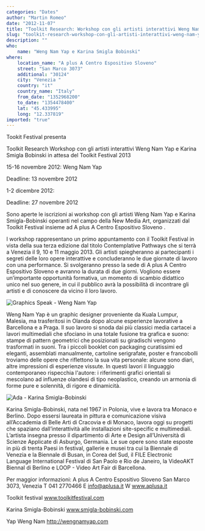 ```yaml
---
categories: "Dates"
author: "Martin Romeo"
date: "2012-11-07"
title: "Toolkit Research: Workshop con gli artisti interattivi Weng Nam Yap e Karina Smigla Bobinski in attesa del Toolkit Festival 2013"
slug: "toolkit-research-workshop-con-gli-artisti-interattivi-weng-nam-yap-e-karina-smigla-bobinski-in-"
description: ""
who: 
    name: "Weng Nam Yap e Karina Smigla Bobinski"
where: 
    location_name: "A plus A Centro Espositivo Sloveno"
    street: "San Marco 3073"
    additional: "30124"
    city: "Venezia "
    country: "it"
    country_name: "Italy"
    from_date: "1352968200"
    to_date: "1354478400"
    lat: "45.433995"
    long: "12.337819"
imported: "true"
---
```



Tookit Festival presenta

Toolkit Research
Workshop con gli artisti interattivi Weng Nam Yap e Karina Smigla Bobinski
in attesa del Toolkit Festival 2013

  
15-16 novembre 2012: Weng Nam Yap

Deadline: 13 novembre 2012

 
1-2 dicembre 2012: 

Deadline: 27 novembre 2012


Sono aperte le iscrizioni ai workshop con gli artisti Weng Nam Yap e Karina Smigla-Bobinski operanti nel campo della New Media Art, organizzati dal Toolkit Festival insieme ad A plus A Centro Espositivo Sloveno .

 
I workshop rappresentano un primo appuntamento con il Toolkit Festival in vista della sua terza edizione dal titolo Contemplative Pathways che si terrà a Venezia il 9, 10 e 11 maggio 2013. Gli artisti spiegheranno ai partecipanti i segreti delle loro opere interattive e concluderanno le due giornate di lavoro con una performance. Si svolgeranno presso la sede di A plus A Centro Espositivo Sloveno e avranno la durata di due giorni. Vogliono essere un’importante opportunità formativa, un momento di scambio didattico unico nel suo genere, in cui il pubblico avrà la possibilità di incontrare gli artisti e di conoscere da vicino il loro lavoro.

![Graphics Speak - Weng Nam Yap](Cartolina%20Weng%20_r.jpg) 

Weng Nam Yap è un graphic designer proveniente da Kuala Lumpur, Malesia, ma trasferitosi in Olanda dopo alcune esperienze lavorative a Barcellona e a Praga. Il suo lavoro si snoda dai più classici media cartacei a lavori multimediali che sfociano in una totale fusione tra grafica e suono: stampe di pattern geometrici che posizionati su giradischi vengono trasformati in suoni. Tra  i piccoli booklet con packaging curatissimi ed eleganti, assemblati manualmente, cartoline serigrafate, poster e francobolli troviamo delle opere che riflettono la sua vita personale: alcune sono diari, altre impressioni di esperienze vissute. In questi lavori il linguaggio contemporaneo rispecchia l'autore: i riferimenti grafici orientali si mescolano ad influenze olandesi di tipo neoplastico, creando un armonia di forme pure e solennità, di rigore e dinamicità.

![Ada - Karina Smigla-Bobinski](Cartolina%20Karin_r.jpg) 

Karina Smigla-Bobinski, nata nel 1967 in Polonia, vive e lavora tra Monaco e Berlino. Dopo essersi laureata in pittura e comunicazione visiva all’Accademia di Belle Arti di Cracovia e di Monaco, lavora oggi su progetti che spaziano dall’interattività alle installazioni site-specific e multimediali. L’artista insegna presso il dipartimento di Arte e Design all’Università di Scienze Applicate di Asburgo, Germania. Le sue opere sono state esposte in più di trenta Paesi in festival, gallerie e musei tra cui la Biennale di Venezia e la Biennale di Busan, in Corea del Sud, il FILE Electronic Language International Festival di San Paolo e Rio de Janeiro, la VideoAKT Biennal di Berlino e LOOP - Video Art Fair di Barcellona.

 
Per maggior informazioni:
A plus A Centro Espositivo Sloveno
San Marco 3073, Venezia
T 041 2770466
E info@aplusa.it
W www.aplusa.it
 

Toolkit festival
www.toolkitfestival.com

 
Karina Smigla-Bobinski
www.smigla-bobinski.com

 
Yap Weng Nam
http://wengnamyap.com